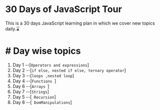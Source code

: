 # 30 Days of JavaScript Tour

This is a 30 days JavaScript learning plan in which we cover new topics daily.⌛

# # Day wise topics
 1. Day 1 --[`Operators and expressions`]
 2. Day 2 --[`if else, nested if else, ternary operator`]
 3. Day 3 --[`loops ,nested loop`]
 4. Day 4 --[`Functions `]
 6. Day 6 --[`Arrays `]
 7. Day 7 --[` Strings `]
 5. Day 5 --[` Recursion`]
 8. Day 8 --[` DomManipulations`]